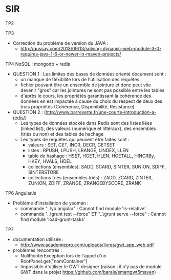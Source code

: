 # SIR
TP2

TP3
  - Correction du problème de version du JAVA :
    * http://qussay.com/2013/09/13/solving-dynamic-web-module-3-0-requires-java-1-6-or-newer-in-maven-projects/

TP4 NoSQL : mongodb + redis
  - QUESTION 1 : Les limites des bases de données orienté document sont :
    * un manque de fléxibilité lors de l'utilisation des requêtes
    * fichier pouvant être un ensemble de jointure et donc peut vite devenir "gros" car les jointures ne sont pas possible entre les tables
    * d'après le cours, les propriétés garantissant la cohérence des données en est impactée à cause du choix du respect de deux des trois propriétés (Cohérence, Disponibilité, Résistance)
  - QUESTION 2 : (http://www.barreverte.fr/une-courte-introduction-a-redis/)
    * Les types de données stockés dans Redis sont des listes liées (linked list), des valeurs (numérique et littéraux), des ensembles (triés ou non) et des tables de hachage
    * Les types de requêtes qui peuvent être faites sont : 
      - valeurs : SET, GET, INCR, DECR, GETSET
      - listes : RPUSH, LPUSH, LRANGE, LINDEX, LLEN
      - table de hashage : HSET, HGET, HLEN, HGETALL, HINCRBy, HKEY, HVALS, HDEL
      - collections (ensembles): SADD, SCARD, SINTER, SUNION, SDIFF, SINTERSTORE
      - collections triés (ensembles triés) : ZADD, ZCARD, ZINTER, ZUNION, ZDIFF, ZRANGE, ZRANGEBYSCORE, ZRANK
  
TP6 AngularJs
  - Problème d'installation de yeoman : 
    * commande "..\yo angular" : Cannot find module 'is-relative'
    * commande "..\grunt test --force" ET "..\grunt serve --force" : Cannot find module 'load-grunt-tasks'
    
TP7
  - documentation utilisée :
    * http://www.academiepro.com/uploads/livres/gwt_app_web.pdf
  - problèmes rencontrés :
    * NullPointerException lors de l'appel d'un RootPanel.get("nomContainer")
    * Impossible d'utiliser le GWT designer (raison : il n'y pas de module GWT dans le projet https://github.com/barais/smartgwt5maven)
    
